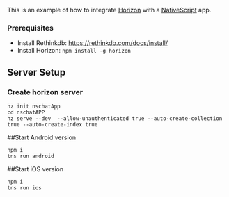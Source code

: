 This is an example of how to integrate [Horizon](http://horizon.io/) with a [NativeScript](https://www.nativescript.org/) app.

### Prerequisites

* Install Rethinkdb: https://rethinkdb.com/docs/install/
* Install Horizon: `npm install -g horizon`


## Server Setup

### Create horizon server

```
hz init nschatApp
cd nschatAPP
hz serve --dev  --allow-unauthenticated true --auto-create-collection true --auto-create-index true
```

##Start Android version
```
npm i
tns run android
```

##Start iOS version
```
npm i
tns run ios
```

